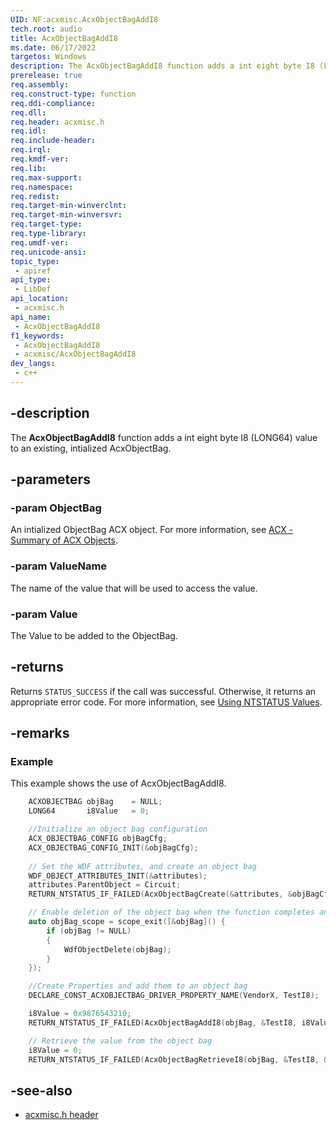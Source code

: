 ```yaml
---
UID: NF:acxmisc.AcxObjectBagAddI8
tech.root: audio
title: AcxObjectBagAddI8
ms.date: 06/17/2022
targetos: Windows
description: The AcxObjectBagAddI8 function adds a int eight byte I8 (LONG64) value to an existing, intialized AcxObjectBag. 
prerelease: true
req.assembly: 
req.construct-type: function
req.ddi-compliance: 
req.dll: 
req.header: acxmisc.h
req.idl: 
req.include-header: 
req.irql: 
req.kmdf-ver: 
req.lib: 
req.max-support: 
req.namespace: 
req.redist: 
req.target-min-winverclnt: 
req.target-min-winversvr: 
req.target-type: 
req.type-library: 
req.umdf-ver: 
req.unicode-ansi: 
topic_type:
 - apiref
api_type:
 - LibDef
api_location:
 - acxmisc.h
api_name:
 - AcxObjectBagAddI8
f1_keywords:
 - AcxObjectBagAddI8
 - acxmisc/AcxObjectBagAddI8
dev_langs:
 - c++
---
```


## -description

The **AcxObjectBagAddI8** function adds a int eight byte I8 (LONG64) value to an existing, intialized AcxObjectBag. 

## -parameters

### -param ObjectBag

An intialized ObjectBag ACX object. For more information, see [ACX - Summary of ACX Objects](/windows-hardware/drivers/audio/acx-summary-of-objects).

### -param ValueName

The name of the value that will be used to access the value.

### -param Value

The Value to be added to the ObjectBag.

## -returns

Returns `STATUS_SUCCESS` if the call was successful. Otherwise, it returns an appropriate error code. For more information, see [Using NTSTATUS Values](/windows-hardware/drivers/kernel/using-ntstatus-values).

## -remarks

### Example

This example shows the use of AcxObjectBagAddI8.

```cpp
    ACXOBJECTBAG objBag    = NULL;
    LONG64       i8Value   = 0;

    //Initialize an object bag configuration
    ACX_OBJECTBAG_CONFIG objBagCfg;
    ACX_OBJECTBAG_CONFIG_INIT(&objBagCfg);
    
    // Set the WDF attributes, and create an object bag 
    WDF_OBJECT_ATTRIBUTES_INIT(&attributes);
    attributes.ParentObject = Circuit;
    RETURN_NTSTATUS_IF_FAILED(AcxObjectBagCreate(&attributes, &objBagCfg, &objBag));

    // Enable deletion of the object bag when the function completes and goes out of scope
    auto objBag_scope = scope_exit([&objBag]() {
        if (objBag != NULL)
        {
            WdfObjectDelete(objBag);
        }
    });

    //Create Properties and add them to an object bag
    DECLARE_CONST_ACXOBJECTBAG_DRIVER_PROPERTY_NAME(VendorX, TestI8);

    i8Value = 0x9876543210;
    RETURN_NTSTATUS_IF_FAILED(AcxObjectBagAddI8(objBag, &TestI8, i8Value));

    // Retrieve the value from the object bag
    i8Value = 0;
    RETURN_NTSTATUS_IF_FAILED(AcxObjectBagRetrieveI8(objBag, &TestI8, &i8Value));
```

## -see-also

- [acxmisc.h header](index.md)

